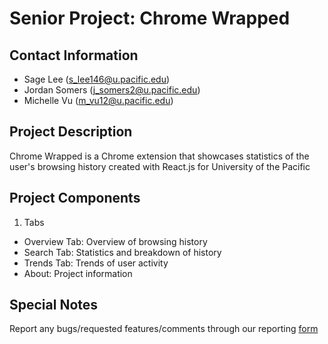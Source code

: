# Senior Project: Chrome Wrapped

## Contact Information
- Sage Lee (s_lee146@u.pacific.edu)
- Jordan Somers (j_somers2@u.pacific.edu)
- Michelle Vu (m_vu12@u.pacific.edu)

## Project Description
Chrome Wrapped is a Chrome extension that showcases statistics of the user's browsing history created with React.js for University of the Pacific

## Project Components
1. Tabs
- Overview Tab: Overview of browsing history
- Search Tab: Statistics and breakdown of history
- Trends Tab: Trends of user activity
- About: Project information

## Special Notes
Report any bugs/requested features/comments through our reporting [form](https://forms.gle/7hnGy6iebANHyCTCA)
